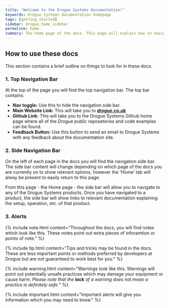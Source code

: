 ```yaml
---
title: "Welcome to the Drogue Systems Documentation!"
keywords: Drogue systems documentation homepage
tags: [getting_started]
sidebar: drogue_home_sidebar
permalink: home
summary: The home page of the docs. This page will explain how to navigate and use the docs effectively.
---
```




## How to use these docs


This section contains a brief outline on things to look for in these docs.


### 1. Top Navigation Bar

At the top of the page you will find the top navigation bar. The top bar contains:

- **Nav toggle:** Use this to hide the navigation side bar.
- **Main Website Link:** This will take you to <a alt='drogue.co.uk' href='https://drogue.co.uk'> ***drogue.co.uk*** </a>
- **Github Link:** This will take you to the Drogue Systems Github home page where all of the Drogue public reposetories and code examples can be found.
- **Feedback Button:** Use this button to send an email to Drogue Systems with any feedback about the documentation site.


### 2. Side Navigation Bar

On the left of each page in the docs you will find the navigation side bar. The side bar content will change depending on which page of the docs you are currently on to show relevant options, however the 'Home' tab will alway be present to easily return to this page.

From this page - the Home page - the side bar will allow you to navigate to any of the Drogue Systems products. Once you have navigated to a product, the side bar will show links to relevant documentation explaining the setup, operation, etc. of that product.


### 3. Alerts

{% include note.html content="Throughout the docs, you will find notes which look like this. These notes point out extra pieces of inforamtion or points of note." %}

{% include tip.html content="Tips and tricks may be found in the docs. These are less important points or methods preferred by developers at Drogue but are not guaranteed to work best for you." %}

{% include warning.html content="Warnings look like this. Warnings will point out potentially unsafe practices which may damage your equipment or cause harm. *Please note that the **lack** of a warning does not mean a practice is definitely safe.*" %}

{% include important.html content="Important alerts will give you information which you may need to know." %}
